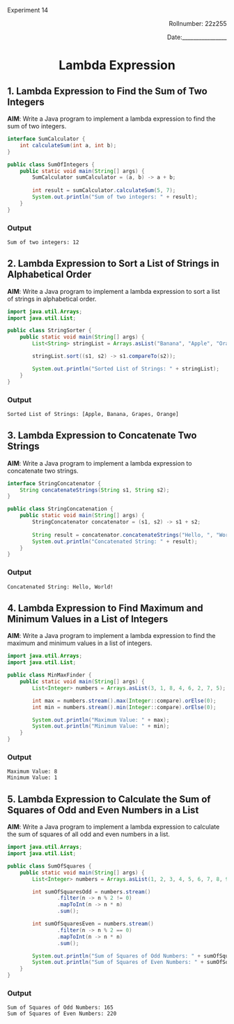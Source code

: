 <p>Experiment 14<p>

<p align = 'right'>Rollnumber: 22z255</p>

<p align = 'right'>Date:________________</p>

<h1 align="center">Lambda Expression</h1>

## 1. Lambda Expression to Find the Sum of Two Integers

**AIM**: Write a Java program to implement a lambda expression to find the sum of two
integers. 

```java
interface SumCalculator {
    int calculateSum(int a, int b);
}

public class SumOfIntegers {
    public static void main(String[] args) {
        SumCalculator sumCalculator = (a, b) -> a + b;
        
        int result = sumCalculator.calculateSum(5, 7);
        System.out.println("Sum of two integers: " + result);
    }
}
```

### Output
```
Sum of two integers: 12
```

## 2. Lambda Expression to Sort a List of Strings in Alphabetical Order

**AIM**: Write a Java program to implement a lambda expression to sort a list of strings in
alphabetical order.

```java
import java.util.Arrays;
import java.util.List;

public class StringSorter {
    public static void main(String[] args) {
        List<String> stringList = Arrays.asList("Banana", "Apple", "Orange", "Grapes");

        stringList.sort((s1, s2) -> s1.compareTo(s2));

        System.out.println("Sorted List of Strings: " + stringList);
    }
}
```

### Output

```
Sorted List of Strings: [Apple, Banana, Grapes, Orange]
```

## 3. Lambda Expression to Concatenate Two Strings

**AIM**: Write a Java program to implement a lambda expression to concatenate two strings.

```java
interface StringConcatenator {
    String concatenateStrings(String s1, String s2);
}

public class StringConcatenation {
    public static void main(String[] args) {
        StringConcatenator concatenator = (s1, s2) -> s1 + s2;
        
        String result = concatenator.concatenateStrings("Hello, ", "World!");
        System.out.println("Concatenated String: " + result);
    }
}
```

### Output

```
Concatenated String: Hello, World!
```

## 4. Lambda Expression to Find Maximum and Minimum Values in a List of Integers

**AIM**: Write a Java program to implement a lambda expression to find the maximum and
minimum values in a list of integers.

```java
import java.util.Arrays;
import java.util.List;

public class MinMaxFinder {
    public static void main(String[] args) {
        List<Integer> numbers = Arrays.asList(3, 1, 8, 4, 6, 2, 7, 5);

        int max = numbers.stream().max(Integer::compare).orElse(0);
        int min = numbers.stream().min(Integer::compare).orElse(0);

        System.out.println("Maximum Value: " + max);
        System.out.println("Minimum Value: " + min);
    }
}
```

### Output

```
Maximum Value: 8
Minimum Value: 1
```

## 5. Lambda Expression to Calculate the Sum of Squares of Odd and Even Numbers in a List

**AIM**: Write a Java program to implement a lambda expression to calculate the sum of
squares of all odd and even numbers in a list.

```java
import java.util.Arrays;
import java.util.List;

public class SumOfSquares {
    public static void main(String[] args) {
        List<Integer> numbers = Arrays.asList(1, 2, 3, 4, 5, 6, 7, 8, 9, 10);

        int sumOfSquaresOdd = numbers.stream()
                .filter(n -> n % 2 != 0)
                .mapToInt(n -> n * n)
                .sum();

        int sumOfSquaresEven = numbers.stream()
                .filter(n -> n % 2 == 0)
                .mapToInt(n -> n * n)
                .sum();

        System.out.println("Sum of Squares of Odd Numbers: " + sumOfSquaresOdd);
        System.out.println("Sum of Squares of Even Numbers: " + sumOfSquaresEven);
    }
}
```

### Output

```
Sum of Squares of Odd Numbers: 165
Sum of Squares of Even Numbers: 220
```